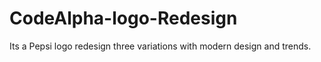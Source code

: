 # CodeAlpha-logo-Redesign
Its a Pepsi logo redesign three variations with modern design and trends. 
